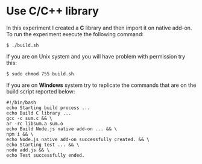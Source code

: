 # Use C/C++ library

In this experiment I created a **C** library and then import it on native add-on. To run the experiment execute the following command:

`$ ./build.sh`

If you are on Unix system and you will have problem with permission try this:

`$ sudo chmod 755 build.sh`

If you are on **Windows** system try to replicate the commands that are on the build script reported below:

```
#!/bin/bash          
echo Starting build process ...
echo Build C library ...
gcc -c sum.c && \
ar -rc libsum.a sum.o
echo Build Node.js native add-on ... && \
npm i && \
echo Node.js native add-on successfully created. && \
echo Starting test ... && \
node add.js && \
echo Test successfully ended.
```
